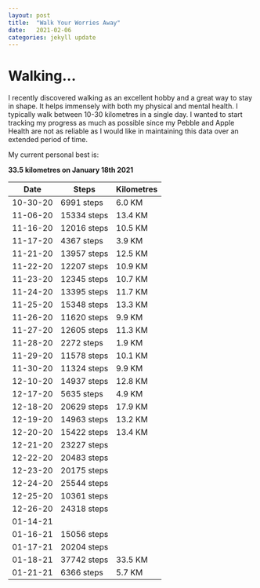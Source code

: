 ```yaml
---
layout: post
title:  "Walk Your Worries Away"
date:   2021-02-06
categories: jekyll update
---
```


# Walking...

I recently discovered walking as an excellent hobby and a great way to stay in shape. It helps immensely with both my physical and mental health. I typically walk between 10-30 kilometres in a single day. I wanted to start tracking my progress as much as possible since my Pebble and Apple Health are not as reliable as I would like in maintaining this data over an extended period of time. 

My current personal best is: 

**33.5 kilometres on January 18th 2021**


| Date        | Steps                   | Kilometres |
| ----------- | -----------             | ---------- |
| 10-30-20    | 6991 steps              | 6.0 KM     |
| 11-06-20    | 15334 steps             | 13.4 KM    |
| 11-16-20    | 12016 steps             | 10.5 KM    |
| 11-17-20    | 4367 steps              | 3.9 KM     |
| 11-21-20    | 13957 steps             | 12.5 KM    |
| 11-22-20    | 12207 steps             | 10.9 KM    |
| 11-23-20    | 12345 steps             | 10.7 KM    |
| 11-24-20    | 13395 steps             | 11.7 KM    |
| 11-25-20    | 15348 steps             | 13.3 KM    |
| 11-26-20    | 11620 steps             | 9.9 KM     |
| 11-27-20    | 12605 steps             | 11.3 KM    | 
| 11-28-20    | 2272 steps              | 1.9 KM     |
| 11-29-20    | 11578 steps             | 10.1 KM    |
| 11-30-20    | 11324 steps             | 9.9 KM     |
| 12-10-20    | 14937 steps             | 12.8 KM    |
| 12-17-20    | 5635 steps              | 4.9 KM     |
| 12-18-20    | 20629 steps             | 17.9 KM    |
| 12-19-20    | 14963 steps             | 13.2 KM    |
| 12-20-20    | 15422 steps             | 13.4 KM    |
| 12-21-20    | 23227 steps             |            |
| 12-22-20    | 20483 steps             |            |
| 12-23-20    | 20175 steps             |            |
| 12-24-20    | 25544 steps             |            |
| 12-25-20    | 10361 steps             |            |
| 12-26-20    | 24318 steps             |            |
| 01-14-21    | 
| 01-16-21    | 15056 steps             |            |
| 01-17-21    | 20204 steps             |            |
| 01-18-21    | 37742 steps             | 33.5 KM    |
| 01-21-21    | 6366 steps              | 5.7 KM     |

